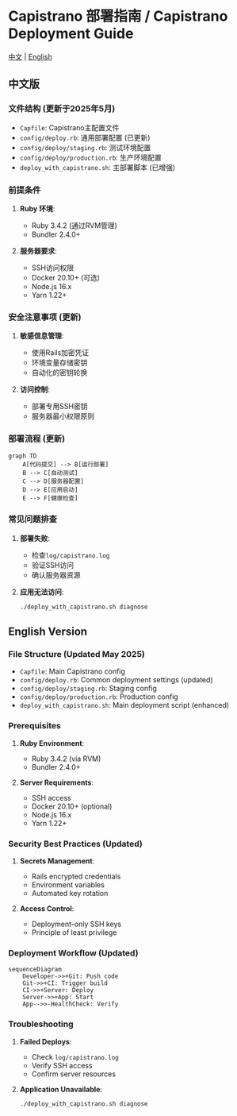 # Capistrano 部署指南 / Capistrano Deployment Guide

[中文](#中文版) | [English](#english)

<a id="中文版"></a>
## 中文版

### 文件结构 (更新于2025年5月)

- `Capfile`: Capistrano主配置文件
- `config/deploy.rb`: 通用部署配置 (已更新)
- `config/deploy/staging.rb`: 测试环境配置
- `config/deploy/production.rb`: 生产环境配置  
- `deploy_with_capistrano.sh`: 主部署脚本 (已增强)

### 前提条件

1. **Ruby 环境**:
   - Ruby 3.4.2 (通过RVM管理)
   - Bundler 2.4.0+

2. **服务器要求**:
   - SSH访问权限
   - Docker 20.10+ (可选)
   - Node.js 16.x
   - Yarn 1.22+

### 安全注意事项 (更新)

1. **敏感信息管理**:
   - 使用Rails加密凭证
   - 环境变量存储密钥
   - 自动化的密钥轮换

2. **访问控制**:
   - 部署专用SSH密钥
   - 服务器最小权限原则

### 部署流程 (更新)

```mermaid
graph TD
    A[代码提交] --> B[运行部署]
    B --> C[自动测试]
    C --> D[服务器配置]
    D --> E[应用启动]
    E --> F[健康检查]
```

### 常见问题排查

1. **部署失败**:
   - 检查`log/capistrano.log`
   - 验证SSH访问
   - 确认服务器资源

2. **应用无法访问**:
   ```bash
   ./deploy_with_capistrano.sh diagnose
   ```

<a id="english"></a>
## English Version

### File Structure (Updated May 2025)

- `Capfile`: Main Capistrano config
- `config/deploy.rb`: Common deployment settings (updated)
- `config/deploy/staging.rb`: Staging config  
- `config/deploy/production.rb`: Production config
- `deploy_with_capistrano.sh`: Main deployment script (enhanced)

### Prerequisites

1. **Ruby Environment**:
   - Ruby 3.4.2 (via RVM)
   - Bundler 2.4.0+

2. **Server Requirements**:
   - SSH access
   - Docker 20.10+ (optional)
   - Node.js 16.x  
   - Yarn 1.22+

### Security Best Practices (Updated)

1. **Secrets Management**:
   - Rails encrypted credentials
   - Environment variables
   - Automated key rotation

2. **Access Control**:
   - Deployment-only SSH keys
   - Principle of least privilege

### Deployment Workflow (Updated)

```mermaid
sequenceDiagram
    Developer->>+Git: Push code
    Git->>+CI: Trigger build
    CI->>+Server: Deploy
    Server->>+App: Start
    App-->>-HealthCheck: Verify
```

### Troubleshooting

1. **Failed Deploys**:
   - Check `log/capistrano.log`
   - Verify SSH access
   - Confirm server resources

2. **Application Unavailable**:
   ```bash
   ./deploy_with_capistrano.sh diagnose